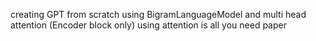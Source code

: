 creating GPT from scratch using BigramLanguageModel and multi head attention (Encoder block only) using attention is all you need paper
